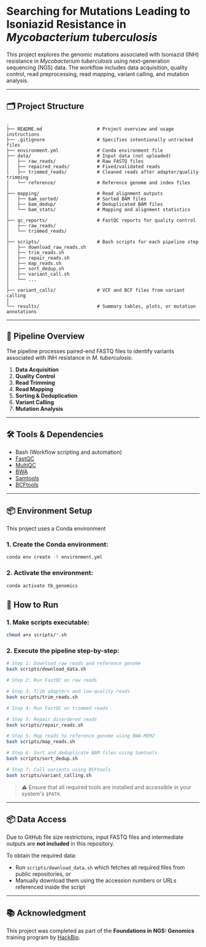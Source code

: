 # Searching for Mutations Leading to Isoniazid Resistance in *Mycobacterium tuberculosis*

This project explores the genomic mutations associated with Isoniazid (INH) resistance  in *Mycobacterium tuberculosis* using next-generation sequencing (NGS) data. The workflow includes data acquisition, quality control, read preprocessing, read mapping, variant calling, and mutation analysis.

---

## 🗂️ Project Structure
```
.
├── README.md                    # Project overview and usage instructions
├── .gitignore                   # Specifies intentionally untracked files
├── environment.yml              # Conda environment file 
├── data/                        # Input data (not uploaded)
│   ├── raw_reads/               # Raw FASTQ files
│   ├── repaired_reads/          # Fixed/validated reads
│   ├── trimmed_reads/           # Cleaned reads after adapter/quality trimming
│   └── reference/               # Reference genome and index files
│
├── mapping/                     # Read alignment outputs
│   ├── bam_sorted/              # Sorted BAM files
│   ├── bam_dedup/               # Deduplicated BAM files
│   └── bam_stats/               # Mapping and alignment statistics
│
├── qc_reports/                  # FastQC reports for quality control
│   ├── raw_reads/
│   └── trimmed_reads/
│
├── scripts/                     # Bash scripts for each pipeline step
│   ├── download_raw_reads.sh
│   ├── trim_reads.sh
│   ├── repair_reads.sh
│   ├── map_reads.sh  
│   ├── sort_dedup.sh
│   ├── variant_call.sh
│   └── ...
│
├── variant_calls/               # VCF and BCF files from variant calling
│
└── results/                     # Summary tables, plots, or mutation annotations
```


---

## 🔧 Pipeline Overview

The pipeline processes paired-end FASTQ files to identify variants associated with INH resistance in *M. tuberculosis*:

1. **Data Acquisition**
2. **Quality Control**
3. **Read Trimming**
4. **Read Mapping**
5. **Sorting & Deduplication**
6. **Variant Calling**
7. **Mutation Analysis**

---

## 🛠️ Tools & Dependencies

- Bash (Workflow scripting and automation)
- [FastQC](https://www.bioinformatics.babraham.ac.uk/projects/fastqc/)
- [MultiQC](https://multiqc.info/)  
- [BWA](https://github.com/bwa-mem2/bwa-mem2)
- [Samtools](http://www.htslib.org/)
- [BCFtools](http://www.htslib.org/doc/bcftools.html)

---

## 📦 Environment Setup

This project uses a Conda environment

### 1. Create the Conda environment:

```bash
conda env create -f environment.yml
```

### 2. Activate the environment:

```bash
conda activate tb_genomics
```

## 🚀 How to Run

### 1. Make scripts executable:

```bash
chmod a+x scripts/*.sh
```

### 2. Execute the pipeline step-by-step:

```bash
# Step 1: Download raw reads and reference genome
bash scripts/download_data.sh

# Step 2: Run FastQC on raw reads

# Step 3: Trim adapters and low-quality reads
bash scripts/trim_reads.sh

# Step 4: Run FastQC on trimmed reads

# Step 5: Repair disordered reads
bash scripts/repair_reads.sh

# Step 5: Map reads to reference genome using BWA-MEM2
bash scripts/map_reads.sh

# Step 6: Sort and deduplicate BAM files using Samtools
bash scripts/sort_dedup.sh

# Step 7: Call variants using BCFtools
bash scripts/variant_calling.sh
```

> ⚠️ Ensure that all required tools are installed and accessible in your system's `$PATH`.

---

## 📦 Data Access

Due to GitHub file size restrictions, input FASTQ files and intermediate outputs are **not included** in this repository.

To obtain the required data:

- Run `scripts/download_data.sh` which fetches all required files from public repositories, or  
- Manually download them using the accession numbers or URLs referenced inside the script

---

## 📚 Acknowledgment

This project was completed as part of the **Foundations in NGS: Genomics** training program by [HackBio](https://thehackbio.com/).

